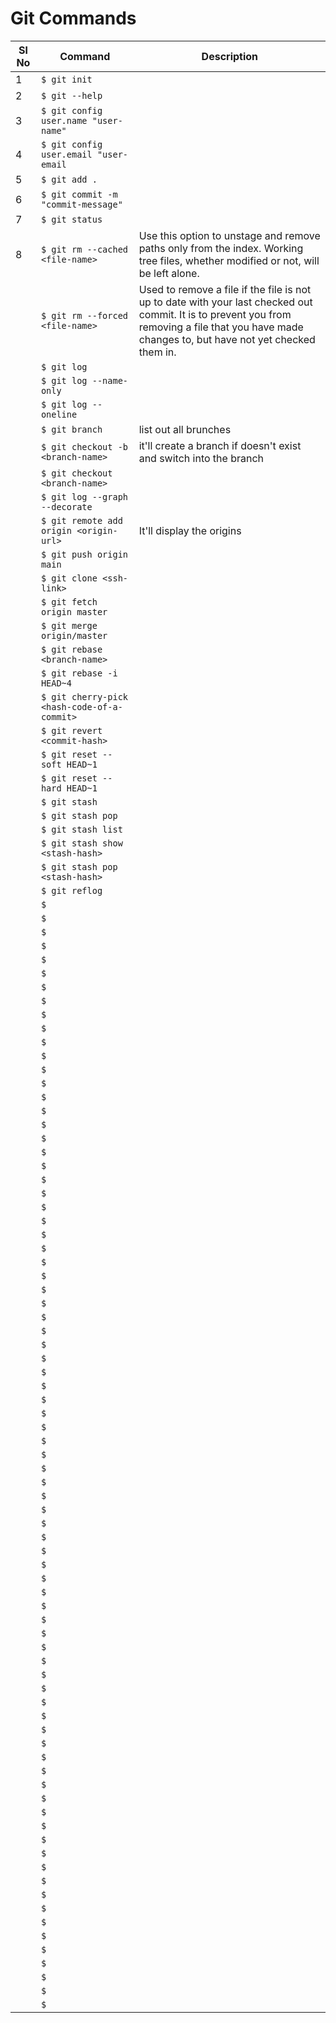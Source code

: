 # Git Commands

| Sl No | Command | Description |
| ----- | ------- | ----------- |
| 1 | `$ git init` | |
| 2 | `$ git --help` |  |
| 3 | `$ git config user.name "user-name"` |  |
| 4 | `$ git config user.email "user-email` |  |
| 5 | `$ git add .` |  |
| 6 | `$ git commit -m "commit-message"` |  |
| 7 | `$ git status` |  |
| 8 | `$ git rm --cached <file-name>` | Use this option to unstage and remove paths only from the index. Working tree files, whether modified or not, will be left alone. |
|  | `$ git rm --forced <file-name>` | Used to remove a file if the file is not up to date with your last checked out commit. It is to prevent you from removing a file that you have made changes to, but have not yet checked them in. |
|  | `$ git log ` |  |
|  | `$ git log --name-only` |  |
|  | `$ git log --oneline` |  |
|  | `$ git branch` | list out all brunches |
|  | `$ git checkout -b <branch-name>` | it'll create a branch if doesn't exist and switch into the branch |
|  | `$ git checkout <branch-name>` |  |
|  | `$ git log --graph --decorate` |  |
|  | `$ git remote add origin <origin-url>` | It'll display the origins  |
|  | `$ git push origin main` |  |
|  | `$ git clone <ssh-link>` |  |
|  | `$ git fetch origin master` |  |
|  | `$ git merge origin/master` |  |
|  | `$ git rebase <branch-name>` |  |
|  | `$ git rebase -i HEAD~4` |  |
|  | `$ git cherry-pick <hash-code-of-a-commit>` |  |
|  | `$ git revert <commit-hash>` |  |
|  | `$ git reset --soft HEAD~1` |  |
|  | `$ git reset --hard HEAD~1` |  |
|  | `$ git stash` |  |
|  | `$ git stash pop` |  |
|  | `$ git stash list` |  |
|  | `$ git stash show <stash-hash>` |  |
|  | `$ git stash pop <stash-hash>` |  |
|  | `$ git reflog` |  |
|  | `$ ` |  |
|  | `$ ` |  |
|  | `$ ` |  |
|  | `$ ` |  |
|  | `$ ` |  |
|  | `$ ` |  |
|  | `$ ` |  |
|  | `$ ` |  |
|  | `$ ` |  |
|  | `$ ` |  |
|  | `$ ` |  |
|  | `$ ` |  |
|  | `$ ` |  |
|  | `$ ` |  |
|  | `$ ` |  |
|  | `$ ` |  |
|  | `$ ` |  |
|  | `$ ` |  |
|  | `$ ` |  |
|  | `$ ` |  |
|  | `$ ` |  |
|  | `$ ` |  |
|  | `$ ` |  |
|  | `$ ` |  |
|  | `$ ` |  |
|  | `$ ` |  |
|  | `$ ` |  |
|  | `$ ` |  |
|  | `$ ` |  |
|  | `$ ` |  |
|  | `$ ` |  |
|  | `$ ` |  |
|  | `$ ` |  |
|  | `$ ` |  |
|  | `$ ` |  |
|  | `$ ` |  |
|  | `$ ` |  |
|  | `$ ` |  |
|  | `$ ` |  |
|  | `$ ` |  |
|  | `$ ` |  |
|  | `$ ` |  |
|  | `$ ` |  |
|  | `$ ` |  |
|  | `$ ` |  |
|  | `$ ` |  |
|  | `$ ` |  |
|  | `$ ` |  |
|  | `$ ` |  |
|  | `$ ` |  |
|  | `$ ` |  |
|  | `$ ` |  |
|  | `$ ` |  |
|  | `$ ` |  |
|  | `$ ` |  |
|  | `$ ` |  |
|  | `$ ` |  |
|  | `$ ` |  |
|  | `$ ` |  |
|  | `$ ` |  |
|  | `$ ` |  |
|  | `$ ` |  |
|  | `$ ` |  |
|  | `$ ` |  |
|  | `$ ` |  |
|  | `$ ` |  |
|  | `$ ` |  |
|  | `$ ` |  |
|  | `$ ` |  |
|  | `$ ` |  |
|  | `$ ` |  |
|  | `$ ` |  |
|  | `$ ` |  |
|  | `$ ` |  |
|  | `$ ` |  |
|  | `$ ` |  |
|  | `$ ` |  |
|  | `$ ` |  |
|  | `$ ` |  |
|  | `$ ` |  |
|  | `$ ` |  |
